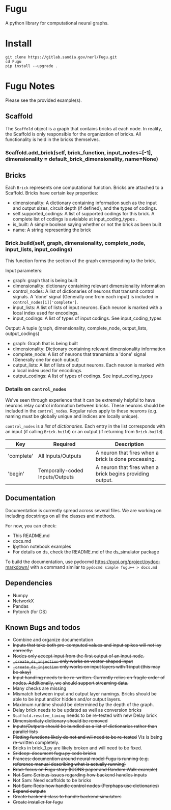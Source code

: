 # Fugu
A python library for computational neural graphs.

# Install
```
git clone https://gitlab.sandia.gov/nerl/Fugu.git 
cd Fugu
pip install --upgrade .
```

# Fugu Notes

Please see the provided example(s). 

## Scaffold

The `Scaffold` object is a graph that contains bricks at each node.  In reality, the Scaffold is only responsible for the organization of bricks.  All functionality is held in the bricks themselves.

### Scaffold.add_brick(self, brick_function, input_nodes=[-1], dimensionality = default_brick_dimensionality, name=None)

## Bricks

Each `Brick` represents one computational function.  Bricks are attached to a Scaffold.  Bricks have certain key properties:

- dimensionality:  A dictionary containing information such as the input and output sizes, circuit depth (if defined), and the types of codings.
- self.supported_codings:  A list of supported codings for this brick. A complete list of codings is avialable at input_coding_types .   
- is_built:  A simple boolean saying whether or not the brick as been built
- name: A string representing the brick

### Brick.build(self, graph, dimensionality, complete_node, input_lists, input_codings)

This function forms the section of the graph corresponding to the brick.

Input parameters:
- graph: graph that is being built
- dimensionality: dictionary containing relevant dimensionality information
- control_nodes: A list of dictionaries of neurons that transmit control signals. A 'done' signal (Generally one from each input) is included in `control_nodes[i]['complete']`.
- input_lists: A list of lists of input neurons.  Each neuron is marked with a local index used for encodings.
- input_codings: A list of types of input codings.  See input_coding_types

Output:
A tuple (graph, dimensionality, complete_node, output_lists, output_codings)
- graph: Graph that is being built
- dimensionality: Dictionary containing relevant dimensionality information
- complete_node: A list of neurons that transmists a 'done' signal (Generally one for each output)
- output_lists: A list of lists of output neurons.  Each neuron is marked with a local index used for encodings.
- output_codings: A list of types of codings.  See input_coding_types

### Details on `control_nodes`
We've seen through experience that it can be extremely helpful to have neurons relay control 
information between bricks.  These neurons should be included in the `control_nodes`.  Regular 
rules apply to these neurons (e.g. naming must be globally unique and indices are locally unique).

`control_nodes` is a *list* of *dictionaries*.  Each entry in the list corresponds with 
an input (if calling `Brick.build`) or an output (if returning from `Brick.build`). 

| Key | Required | Description |
| ------ | ------ | ------ |
| 'complete' | All Inputs/Outputs | A neuron that fires when a brick is done processing. |
| 'begin' | Temporally-coded Inputs/Outputs | A neuron that fires when a brick begins providing output. |

## Documentation
Documentation is currently spread across several files.  We are working on including docstrings on all the classes and methods.

For now, you can check:
- This README.md
- docs.md
- Ipython notebook examples
- For details on ds, check the README.md of the ds_simulator package

To build the documentation, use pydocmd https://pypi.org/project/pydoc-markdown/ with a command similar to 
`pydocmd simple fugu++ > docs.md`

## Dependencies

- Numpy
- NetworkX
- Pandas
- Pytorch (for DS)


## Known Bugs and todos
- Combine and organize documentation
- ~~Inputs that take both pre-computed values and input spikes will not lay correctly.~~
- ~~Nodes only accept input from the first output of an input node.~~
- ~~`_create_ds_injection` only works on vector-shaped input~~
- ~~`_create_ds_injection` only works on input layers with 1 input (this may be okay)~~
- ~~Input handling needs to be re-written.  Currently relies on fragile order of nodes.  Additionally, we should support streaming data.~~
- Many checks are missing
- Mismatch between input and output layer namings.  Bricks should be able to be input and/or hidden and/or output layers.
- Maximum runtime should be determined by the depth of the graph.
- Delay brick needs to be updated as well as conversion bricks
- `Scaffold.resolve_timing` needs to be re-tested with new Delay brick
- ~~Dimensionliaty dictionary should be removed~~
- ~~Inputs/Outputs should be bundled as a list of dictionaries rather than parallel lists~~
- ~~Plotting functions likely do not and wll need to be re-tested~~ Vis is being re-written completely.
- Bricks in brick_1.py are likely broken and will need to be fixed.
- ~~Srideep: document fugu.py code bricks~~
- ~~Frances: documention around neural model Fugu is running (e.g. reference manual describing what is actually running)~~
- ~~Brad: focus on Fugu story (ICONS paper and Random Walk example)~~
- ~~Not Sam: Serious issues regarding how backend handles inputs~~
- Not Sam: Need scaffolds to be bricks
- ~~Not Sam: Redo how handle control nodes (Perphaps use dictionaries)~~
- ~~Expand outputs~~ 
- ~~Create backend class to handle backend simulators~~
- ~~Create installer for fugu~~